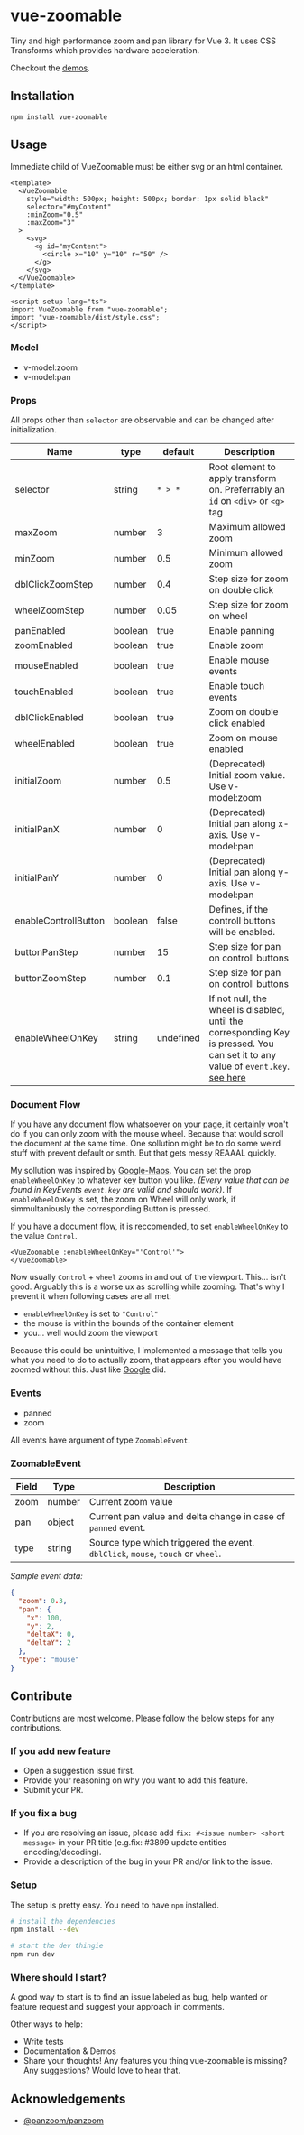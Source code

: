 # vue-zoomable

Tiny and high performance zoom and pan library for Vue 3. It uses CSS Transforms which provides hardware acceleration.

Checkout the [demos](https://hassaanakbar.github.io/vue-zoomable/demos/).

## Installation

`npm install vue-zoomable`

## Usage

Immediate child of VueZoomable must be either svg or an html container.


```vue
<template>
  <VueZoomable
    style="width: 500px; height: 500px; border: 1px solid black"
    selector="#myContent"
    :minZoom="0.5"
    :maxZoom="3"
  >
    <svg>
      <g id="myContent">
        <circle x="10" y="10" r="50" />
      </g>
    </svg>
  </VueZoomable>
</template>

<script setup lang="ts">
import VueZoomable from "vue-zoomable";
import "vue-zoomable/dist/style.css";
</script>
```
### Model

- v-model:zoom
- v-model:pan

### Props

All props other than `selector` are observable and can be changed after initialization.

| Name                 | type    | default   | Description                                                                                                                                        |
| -------------------- | ------- | --------- | -------------------------------------------------------------------------------------------------------------------------------------------------- |
| selector             | string  | `* > *`   | Root element to apply transform on. Preferrably an `id` on `<div>` or `<g>` tag                                                                    |
| maxZoom              | number  | 3         | Maximum allowed zoom                                                                                                                               |
| minZoom              | number  | 0.5       | Minimum allowed zoom                                                                                                                               |
| dblClickZoomStep     | number  | 0.4       | Step size for zoom on double click                                                                                                                 |
| wheelZoomStep        | number  | 0.05      | Step size for zoom on wheel                                                                                                                        |
| panEnabled           | boolean | true      | Enable panning                                                                                                                                     |
| zoomEnabled          | boolean | true      | Enable zoom                                                                                                                                        |
| mouseEnabled         | boolean | true      | Enable mouse events                                                                                                                                |
| touchEnabled         | boolean | true      | Enable touch events                                                                                                                                |
| dblClickEnabled      | boolean | true      | Zoom on double click enabled                                                                                                                       |
| wheelEnabled         | boolean | true      | Zoom on mouse enabled                                                                                                                              |
| initialZoom          | number  | 0.5       | (Deprecated) Initial zoom value. Use v-model:zoom                                                                                                  |
| initialPanX          | number  | 0         | (Deprecated) Initial pan along x-axis. Use v-model:pan                                                                                             |
| initialPanY          | number  | 0         | (Deprecated) Initial pan along y-axis. Use v-model:pan                                                                                             |
| enableControllButton | boolean | false     | Defines, if the controll buttons will be enabled.                                                                                                  |
| buttonPanStep        | number  | 15        | Step size for pan on controll buttons                                                                                                              |
| buttonZoomStep       | number  | 0.1       | Step size for pan on controll buttons                                                                                                              |
| enableWheelOnKey     | string  | undefined | If not null, the wheel is disabled, until the corresponding Key is pressed. You can set it to any value of `event.key`. [see here](#document-flow) |

### Document Flow

If you have any document flow whatsoever on your page, it certainly won't do if you can only zoom with the mouse wheel. Because that would scroll the document at the same time. One sollution might be to do some weird stuff with prevent default or smth. But that gets messy REAAAL quickly.

My sollution was inspired by [Google-Maps](https://developers.google.com/maps/documentation/javascript/examples/control-default). You can set the prop `enableWheelOnKey` to whatever key button you like. _(Every value that can be found in KeyEvents `event.key` are valid and should work)_. If `enableWheelOnKey` is set, the zoom on Wheel will only work, if simmultaniously the corresponding Button is pressed.

If you have a document flow, it is reccomended, to set `enableWheelOnKey` to the value `Control`.

```vue
<VueZoomable :enableWheelOnKey="'Control'">
</VueZoomable>
```

Now usually `Control` + `wheel` zooms in and out of the viewport. This... isn't good. Arguably this is a worse ux as scrolling while zooming. That's why I prevent it when following cases are all met:

- `enableWheelOnKey` is set to `"Control"`
- the mouse is within the bounds of the container element
- you... well would zoom the viewport

Because this could be unintuitive, I implemented a message that tells you what you need to do to actually zoom, that appears after you would have zoomed without this. Just like [Google](https://developers.google.com/maps/documentation/javascript/examples/control-default) did.

### Events

- panned
- zoom

All events have argument of type `ZoomableEvent`.

### ZoomableEvent

| Field | Type   | Description                                                                     |
| ----- | ------ | ------------------------------------------------------------------------------- |
| zoom  | number | Current zoom value                                                              |
| pan   | object | Current pan value and delta change in case of `panned` event.                   |
| type  | string | Source type which triggered the event. `dblClick`, `mouse`, `touch` or `wheel`. |

_Sample event data:_

```json
{
  "zoom": 0.3,
  "pan": {
    "x": 100,
    "y": 2,
    "deltaX": 0,
    "deltaY": 2
  },
  "type": "mouse"
}
```

## Contribute

Contributions are most welcome. Please follow the below steps for any contributions.

### If you add new feature

- Open a suggestion issue first.
- Provide your reasoning on why you want to add this feature.
- Submit your PR.

### If you fix a bug

- If you are resolving an issue, please add `fix: #<issue number> <short message>` in your PR title (e.g.fix: #3899 update entities encoding/decoding).
- Provide a description of the bug in your PR and/or link to the issue.

### Setup

The setup is pretty easy. You need to have `npm` installed.

```sh
# install the dependencies
npm install --dev

# start the dev thingie
npm run dev
```

### Where should I start?

A good way to start is to find an issue labeled as bug, help wanted or feature request and suggest your approach in comments.

Other ways to help:

- Write tests
- Documentation & Demos
- Share your thoughts! Any features you thing vue-zoomable is missing? Any suggestions? Would love to hear that.

## Acknowledgements

- [@panzoom/panzoom](https://github.com/timmywil/panzoom)
